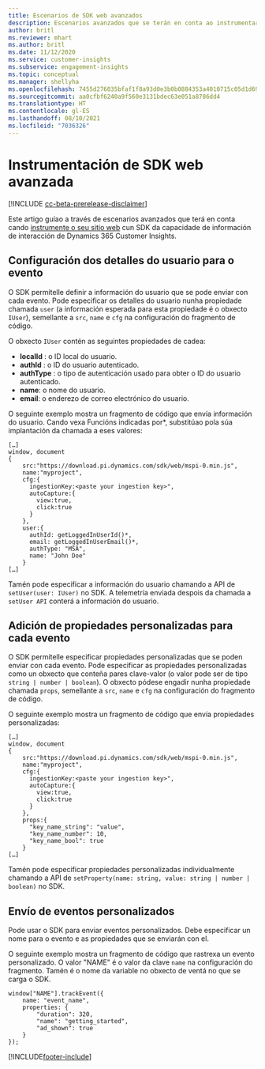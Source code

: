 ```yaml
---
title: Escenarios de SDK web avanzados
description: Escenarios avanzados que se terán en conta ao instrumentar o seu sitio web cun SDK.
author: britl
ms.reviewer: mhart
ms.author: britl
ms.date: 11/12/2020
ms.service: customer-insights
ms.subservice: engagement-insights
ms.topic: conceptual
ms.manager: shellyha
ms.openlocfilehash: 7455d276035bfaf1f8a93d0e3b0b0884353a4010715c05d1d696309f7eb4b233
ms.sourcegitcommit: aa0cfbf6240a9f560e3131bdec63e051a8786dd4
ms.translationtype: HT
ms.contentlocale: gl-ES
ms.lasthandoff: 08/10/2021
ms.locfileid: "7036326"
---
```

# <a name="advanced-web-sdk-instrumentation"></a>Instrumentación de SDK web avanzada

[!INCLUDE [cc-beta-prerelease-disclaimer](includes/cc-beta-prerelease-disclaimer.md)]

Este artigo guíao a través de escenarios avanzados que terá en conta cando [instrumente o seu sitio web](instrument-website.md) cun SDK da capacidade de información de interacción de Dynamics 365 Customer Insights.

## <a name="setting-user-details-for-your-event"></a>Configuración dos detalles do usuario para o evento

O SDK permítelle definir a información do usuario que se pode enviar con cada evento. Pode especificar os detalles do usuario nunha propiedade chamada `user` (a información esperada para esta propiedade é o obxecto `IUser`), semellante a `src`, `name` e `cfg` na configuración do fragmento de código.

O obxecto `IUser` contén as seguintes propiedades de cadea:

- **localId** : o ID local do usuario.
- **authId** : o ID do usuario autenticado.
- **authType** : o tipo de autenticación usado para obter o ID do usuario autenticado.
- **name**: o nome do usuario.
- **email**: o enderezo de correo electrónico do usuario.
    
O seguinte exemplo mostra un fragmento de código que envía información do usuario. Cando vexa Funcións indicadas por*, substitúao pola súa implantación da chamada a eses valores:  

```
[…]
window, document 
{
    src:"https://download.pi.dynamics.com/sdk/web/mspi-0.min.js", 
    name:"myproject",      
    cfg:{ 
      ingestionKey:<paste your ingestion key>", 
      autoCapture:{ 
        view:true, 
        click:true 
      }
    },
    user:{
      authId: getLoggedInUserId()*,
      email: getLoggedInUserEmail()*,
      authType: "MSA",
      name: "John Doe"
    }
[…]
```

Tamén pode especificar a información do usuario chamando a API de `setUser(user: IUser)` no SDK. A telemetría enviada despois da chamada a `setUser API` conterá a información do usuario.

## <a name="adding-custom-properties-for-each-event"></a>Adición de propiedades personalizadas para cada evento

O SDK permítelle especificar propiedades personalizadas que se poden enviar con cada evento. Pode especificar as propiedades personalizadas como un obxecto que conteña pares clave-valor (o valor pode ser de tipo `string | number | boolean`). O obxecto pódese engadir nunha propiedade chamada `props`, semellante a `src`, `name` e `cfg` na configuración do fragmento de código. 

O seguinte exemplo mostra un fragmento de código que envía propiedades personalizadas:

```
[…]
window, document 
{
    src:"https://download.pi.dynamics.com/sdk/web/mspi-0.min.js", 
    name:"myproject",      
    cfg:{ 
      ingestionKey:<paste your ingestion key>", 
      autoCapture:{ 
        view:true, 
        click:true 
      }
    },
    props:{
      "key_name_string": "value",
      "key_name_number": 10,
      "key_name_bool": true
    }
[…]
```

Tamén pode especificar propiedades personalizadas individualmente chamando a API de `setProperty(name: string, value: string | number | boolean)` no SDK.

## <a name="sending-custom-events"></a>Envío de eventos personalizados

Pode usar o SDK para enviar eventos personalizados. Debe especificar un nome para o evento e as propiedades que se enviarán con el.

O seguinte exemplo mostra un fragmento de código que rastrexa un evento personalizado. O valor "NAME" é o valor da clave `name` na configuración do fragmento. Tamén é o nome da variable no obxecto de ventá no que se carga o SDK.

```
window["NAME"].trackEvent({
    name: "event_name",
    properties: {
        "duration": 320,
        "name": "getting_started",
        "ad_shown": true
    }
});
```


[!INCLUDE[footer-include](../includes/footer-banner.md)]